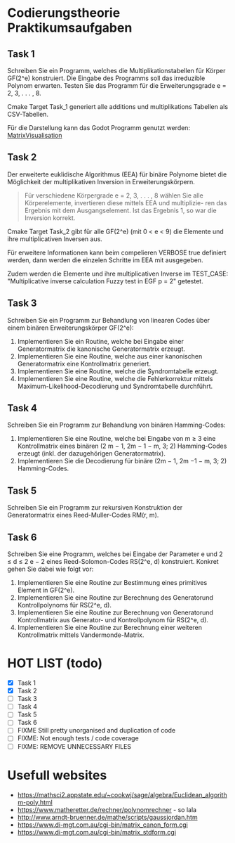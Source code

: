 # Codierungstheorie Praktikumsaufgaben

## Task 1

Schreiben Sie ein Programm, welches die Multiplikationstabellen für Körper GF(2^e) konstruiert.
Die Eingabe des Programms soll das irreduzible Polynom erwarten.
Testen Sie das Programm für die Erweiterungsgrade e = 2, 3, . . . , 8.

Cmake Target Task_1 generiert alle additions und multiplikations Tabellen als CSV-Tabellen.

Für die Darstellung kann das Godot Programm genutzt werden:
[MatrixVisualisation](MultMatrix/README.md)

## Task 2

Der erweiterte euklidische Algorithmus (EEA) für binäre Polynome bietet die Möglichkeit der multiplikativen Inversion in
Erweiterungskörpern.

> Für verschiedene Körpergrade e = 2, 3, . . . , 8 wählen Sie alle
> Körperelemente, invertieren diese mittels EEA und multiplizie-
> ren das Ergebnis mit dem Ausgangselement. Ist das Ergebnis 1,
> so war die Inversion korrekt.

Cmake Target Task_2 gibt für alle GF(2^e) (mit 0 < e < 9) die Elemente und ihre multiplicativen Inversen aus.

Für erweitere Informationen kann beim compelieren VERBOSE true definiert werden, dann werden die einzelen Schritte im
EEA mit ausgegeben.

Zudem werden die Elemente und ihre multiplicativen Inverse im TEST_CASE: "Multiplicative inverse calculation Fuzzy test
in EGF p = 2" getestet.

## Task 3

Schreiben Sie ein Programm zur Behandlung von linearen Codes über einem binären Erweiterungskörper GF(2^e):

1. Implementieren Sie ein Routine, welche bei Eingabe einer Generatormatrix die kanonische Generatormatrix erzeugt.
2. Implementieren Sie eine Routine, welche aus einer kanonischen Generatormatrix eine Kontrollmatrix generiert.
3. Implementieren Sie eine Routine, welche die Syndromtabelle erzeugt.
4. Implementieren Sie eine Routine, welche die Fehlerkorrektur mittels Maximum-Likelihood-Decodierung und Syndromtabelle
   durchführt.

## Task 4

Schreiben Sie ein Programm zur Behandlung von binären Hamming-Codes:

1. Implementieren Sie eine Routine, welche bei Eingabe von m ≥ 3 eine Kontrollmatrix eines binären (2 m − 1, 2m − 1 − m,
   3; 2) Hamming-Codes erzeugt (inkl. der dazugehörigen Generatormatrix).
2. Implementieren Sie die Decodierung für binäre (2m − 1, 2m −1 − m, 3; 2) Hamming-Codes.

## Task 5

Schreiben Sie ein Programm zur rekursiven Konstruktion der Generatormatrix eines Reed-Muller-Codes RM(r, m).

## Task 6

Schreiben Sie eine Programm, welches bei Eingabe der Parameter e und 2 ≤ d ≤ 2 e − 2 eines Reed-Solomon-Codes RS(2^e, d)
konstruiert.
Konkret gehen Sie dabei wie folgt vor:

1. Implementieren Sie eine Routine zur Bestimmung eines primitives Element in GF(2^e).
2. Implementieren Sie eine Routine zur Berechnung des Generatorund Kontrollpolynoms für RS(2^e, d).
3. Implementieren Sie eine Routine zur Berechnung von Generatorund Kontrollmatrix aus Generator- und Kontrollpolynom für
   RS(2^e, d).
4. Implementieren Sie eine Routine zur Berechnung einer weiteren Kontrollmatrix mittels Vandermonde-Matrix.

# HOT LIST (todo)

- [x] Task 1
- [x] Task 2
- [ ] Task 3
- [ ] Task 4
- [ ] Task 5
- [ ] Task 6
- [ ] FIXME Still pretty unorganised and duplication of code
- [ ] FIXME: Not enough tests / code coverage
- [ ] FIXME: REMOVE UNNECESSARY FILES

# Usefull websites

- https://mathsci2.appstate.edu/~cookwj/sage/algebra/Euclidean_algorithm-poly.html
- https://www.matheretter.de/rechner/polynomrechner - so lala
- http://www.arndt-bruenner.de/mathe/scripts/gaussjordan.htm
- https://www.di-mgt.com.au/cgi-bin/matrix_canon_form.cgi
- https://www.di-mgt.com.au/cgi-bin/matrix_stdform.cgi